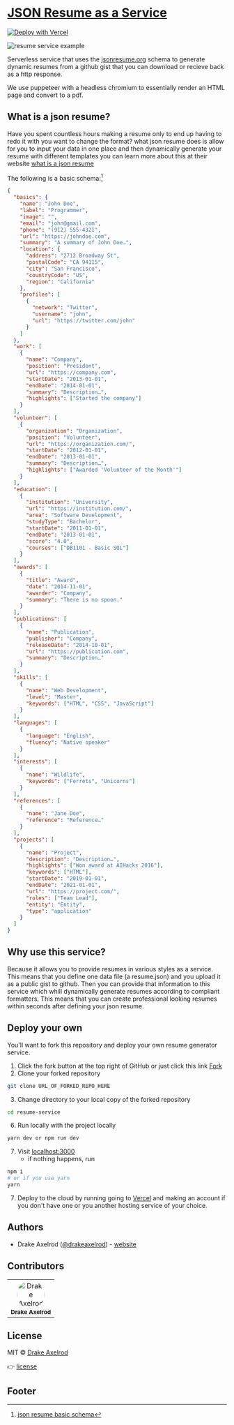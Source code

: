 # [JSON Resume as a Service](https://resume-service.vercel.app)

[![Deploy with Vercel](https://vercel.com/button)](https://vercel.com/new/clone?repository-url=https%3A%2F%2Fgithub.com%2FDrakeAxelrod%2Fjson-resume-service)

<img src="public/resume-service-image.png" alt="resume service example" align="center" />

Serverless service that uses the [jsonresume.org](https://jsonresume.org/) schema to generate dynamic resumes from a github gist that you can download or recieve back as a http response.

We use puppeteer with a headless chromium to essentially render an HTML page and convert to a pdf.

## What is a json resume?

Have you spent countless hours making a resume only to end up having to redo it with you want to change the format? what json resume does is allow for you to input your data in one place and then dynamically generate your resume with different templates you can learn more about this at their website [what is a json resume](https://jsonresume.org/getting-started/)

The following is a basic schema:[^1]

```json
{
  "basics": {
    "name": "John Doe",
    "label": "Programmer",
    "image": "",
    "email": "john@gmail.com",
    "phone": "(912) 555-4321",
    "url": "https://johndoe.com",
    "summary": "A summary of John Doe…",
    "location": {
      "address": "2712 Broadway St",
      "postalCode": "CA 94115",
      "city": "San Francisco",
      "countryCode": "US",
      "region": "California"
    },
    "profiles": [
      {
        "network": "Twitter",
        "username": "john",
        "url": "https://twitter.com/john"
      }
    ]
  },
  "work": [
    {
      "name": "Company",
      "position": "President",
      "url": "https://company.com",
      "startDate": "2013-01-01",
      "endDate": "2014-01-01",
      "summary": "Description…",
      "highlights": ["Started the company"]
    }
  ],
  "volunteer": [
    {
      "organization": "Organization",
      "position": "Volunteer",
      "url": "https://organization.com/",
      "startDate": "2012-01-01",
      "endDate": "2013-01-01",
      "summary": "Description…",
      "highlights": ["Awarded 'Volunteer of the Month'"]
    }
  ],
  "education": [
    {
      "institution": "University",
      "url": "https://institution.com/",
      "area": "Software Development",
      "studyType": "Bachelor",
      "startDate": "2011-01-01",
      "endDate": "2013-01-01",
      "score": "4.0",
      "courses": ["DB1101 - Basic SQL"]
    }
  ],
  "awards": [
    {
      "title": "Award",
      "date": "2014-11-01",
      "awarder": "Company",
      "summary": "There is no spoon."
    }
  ],
  "publications": [
    {
      "name": "Publication",
      "publisher": "Company",
      "releaseDate": "2014-10-01",
      "url": "https://publication.com",
      "summary": "Description…"
    }
  ],
  "skills": [
    {
      "name": "Web Development",
      "level": "Master",
      "keywords": ["HTML", "CSS", "JavaScript"]
    }
  ],
  "languages": [
    {
      "language": "English",
      "fluency": "Native speaker"
    }
  ],
  "interests": [
    {
      "name": "Wildlife",
      "keywords": ["Ferrets", "Unicorns"]
    }
  ],
  "references": [
    {
      "name": "Jane Doe",
      "reference": "Reference…"
    }
  ],
  "projects": [
    {
      "name": "Project",
      "description": "Description…",
      "highlights": ["Won award at AIHacks 2016"],
      "keywords": ["HTML"],
      "startDate": "2019-01-01",
      "endDate": "2021-01-01",
      "url": "https://project.com/",
      "roles": ["Team Lead"],
      "entity": "Entity",
      "type": "application"
    }
  ]
}
```

## Why use this service?

Because it allows you to provide resumes in various styles as a service. This means that you define one data file (a resume.json) and you upload it as a public gist to github. Then you can provide that information to this service which whill dynamically generate resumes according to compliant formatters. This means that you can create professional looking resumes within seconds after defining your json resume.

## Deploy your own

You'll want to fork this repository and deploy your own resume generator service.

1. Click the fork button at the top right of GitHub or just click this link [Fork](https://github.com/DrakeAxelrod/json-resume-service/fork)
2. Clone your forked repository

```bash
git clone URL_OF_FORKED_REPO_HERE
```

3. Change directory to your local copy of the forked repository

```bash
cd resume-service
```

6. Run locally with the project locally

```bash
yarn dev or npm run dev
```

7. Visit [localhost:3000](http://localhost:3000)
   - if nothing happens, run

```bash
npm i
# or if you use yarn
yarn
```

7. Deploy to the cloud by running going to [Vercel](https://vercel.com/) and making an account if you don't have one or you another hosting service of your choice.

## Authors

- Drake Axelrod ([@drakeaxelrod](https://twitter.com/drakeaxelrod)) - [website](https://www.draxel.io)

## Contributors

<!-- ALL-CONTRIBUTORS-LIST:START - Do not remove or modify this section -->
<!-- prettier-ignore-start -->
<!-- markdownlint-disable -->
<table>
  <tr>
    <td align="center">
      <a href="https://github.com/DrakeAxelrod">
        <img src="https://avatars.githubusercontent.com/u/51012876?v=4" width="64px;" alt="Drake Axelrod" style="border-radius: 100%;"/>
      </a>
      <br />
      <sub>
        <b>Drake Axelrod</b>
      </sub>
    </td>
  </tr>
</table>

## License

MIT © [Drake Axelrod](https://github.com/DrakeAxelrod)

👉 [license](https://github.com/DrakeAxelrod/json-resume-service/blob/main/LICENSE.md)

## Footer

[^1]: [json resume basic schema](https://jsonresume.org/schema/)
